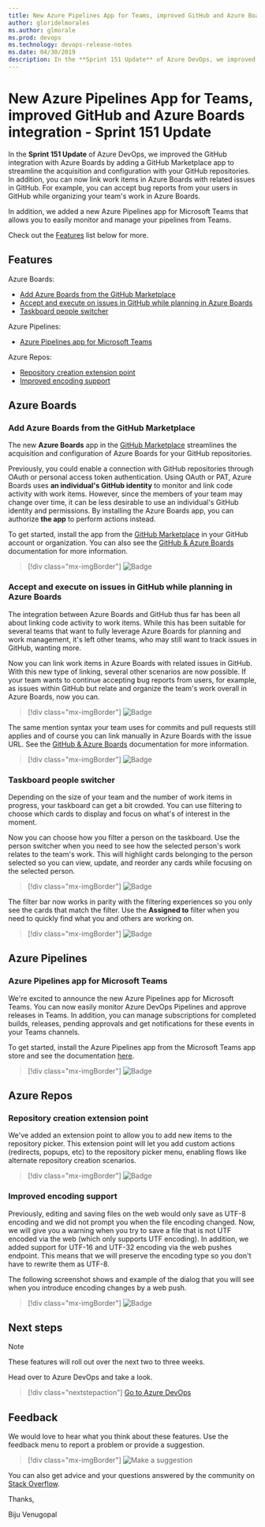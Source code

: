 ```yaml
---
title: New Azure Pipelines App for Teams, improved GitHub and Azure Boards integration - Sprint 151 Update
author: gloridelmorales
ms.author: glmorale
ms.prod: devops
ms.technology: devops-release-notes
ms.date: 04/30/2019
description: In the **Sprint 151 Update** of Azure DevOps, we improved the GitHub integration with Azure Boards by adding a GitHub Marketplace app to streamline the acquisition and configuration with your GitHub repositories.
---
```


# New Azure Pipelines App for Teams, improved GitHub and Azure Boards integration - Sprint 151 Update

In the **Sprint 151 Update** of Azure DevOps, we improved the GitHub integration with Azure Boards by adding a GitHub Marketplace app to streamline the acquisition and configuration with your GitHub repositories. 
In addition, you can now link work items in Azure Boards with related issues in GitHub. For example, you can accept bug reports from your users in GitHub while organizing your team's work in Azure Boards.

In addition, we added a new Azure Pipelines app for Microsoft Teams that allows you to easily monitor and manage your pipelines from Teams.

Check out the [Features](#features) list below for more.

## Features

Azure Boards:

- [Add Azure Boards from the GitHub Marketplace](#add-azure-boards-from-the-github-marketplace)
- [Accept and execute on issues in GitHub while planning in Azure Boards](#accept-and-execute-on-issues-in-github-while-planning-in-azure-boards)
- [Taskboard people switcher](#taskboard-people-switcher)

Azure Pipelines:

- [Azure Pipelines app for Microsoft Teams](#azure-pipelines-app-for-microsoft-teams)

Azure Repos:

- [Repository creation extension point](#repository-creation-extension-point)
- [Improved encoding support](#improved-encoding-support)


## Azure Boards

### Add Azure Boards from the GitHub Marketplace

The new **Azure Boards** app in the [GitHub Marketplace](https://aka.ms/azureboardsgithub/install) streamlines the acquisition and configuration of Azure Boards for your GitHub repositories. 

Previously, you could enable a connection with GitHub repositories through OAuth or personal access token authentication. Using OAuth or PAT, Azure Boards uses **an individual's GitHub identity** to monitor and link code activity with work items. However, since the members of your team may change over time, it can be less desirable to use an individual's GitHub identity and permissions. By installing the Azure Boards app, you can authorize **the app** to perform actions instead. 

To get started, install the app from the [GitHub Marketplace](https://aka.ms/azureboardsgithub/install) in your GitHub account or organization. You can also see the [GitHub & Azure Boards](https://docs.microsoft.com/en-us/azure/devops/boards/github/?view=azure-devops) documentation for more information.

> [!div class="mx-imgBorder"]
![Badge](_img/151_01.png "GitHub marketplace Azure Boards app")

### Accept and execute on issues in GitHub while planning in Azure Boards

The integration between Azure Boards and GitHub thus far has been all about linking code activity to work items. While this has been suitable for several teams that want to fully leverage Azure Boards for planning and work management, it's left other teams, who may still want to track issues in GitHub, wanting more. 

Now you can link work items in Azure Boards with related issues in GitHub. With this new type of linking, several other scenarios are now possible. If your team wants to continue accepting bug reports from users, for example, as issues within GitHub but relate and organize the team's work overall in Azure Boards, now you can.

> [!div class="mx-imgBorder"]
![Badge](_img/151_04.png "Link work items in Azure Boards with related issues in GitHub")

The same mention syntax your team uses for commits and pull requests still applies and of course you can link manually in Azure Boards with the issue URL. See the [GitHub & Azure Boards](/azure/devops/boards/github/) documentation for more information.

> [!div class="mx-imgBorder"]
![Badge](_img/151_05.png "Link manually in Azure Boards with the GitHub issue URL")

### Taskboard people switcher

Depending on the size of your team and the number of work items in progress, your taskboard can get a bit crowded. You can use filtering to choose which cards to display and focus on what's of interest in the moment. 

Now you can choose how you filter a person on the taskboard.  Use the person switcher when you need to see how the selected person's work relates to the team's work. This will highlight cards belonging to the person selected so you can view, update, and reorder any cards while focusing on the selected person.

> [!div class="mx-imgBorder"]
![Badge](_img/151_01.gif "gif to demo person picker in taskboard")

The filter bar now works in parity with the filtering experiences so you only see the cards that match the filter. Use the **Assigned to** filter when you need to quickly find what you and others are working on.

> [!div class="mx-imgBorder"]
![Badge](_img/151_02.gif "gif to demo Assigned to filter in taskboard")

## Azure Pipelines

### Azure Pipelines app for Microsoft Teams

We're excited to announce the new Azure Pipelines app for Microsoft Teams. You can now easily monitor Azure DevOps Pipelines and approve releases in Teams. In addition, you can manage subscriptions for completed builds, releases, pending approvals and get notifications for these events in your Teams channels.

To get started, install the Azure Pipelines app from the Microsoft Teams app store and see the documentation [here](https://docs.microsoft.com/en-us/azure/devops/pipelines/integrations/microsoft-teams?view=azure-devops).

> [!div class="mx-imgBorder"]
![Badge](_img/151_09.png "Azure Pipelines app for Microsoft Teams")

## Azure Repos

### Repository creation extension point

We've added an extension point to allow you to add new items to the repository picker. This extension point will let you add custom actions (redirects, popups, etc) to the repository picker menu, enabling flows like alternate repository creation scenarios.

> [!div class="mx-imgBorder"]
![Badge](_img/151_06.png "Repository creation extension")

### Improved encoding support

Previously, editing and saving files on the web would only save as UTF-8 encoding and we did not prompt you when the file encoding changed. Now, we will give you a warning when you try to save a file that is not UTF encoded via the web (which only supports UTF encoding). In addition, we added support for UTF-16 and UTF-32 encoding via the web pushes endpoint. This means that we will preserve the encoding type so you don't have to rewrite them as UTF-8.

The following screenshot shows and example of the dialog that you will see when you introduce encoding changes by a web push.

> [!div class="mx-imgBorder"]
![Badge](_img/151_07.png "")

## Next steps

> [!NOTE]
> These features will roll out over the next two to three weeks.

Head over to Azure DevOps and take a look.

> [!div class="nextstepaction"]
> [Go to Azure DevOps](http://go.microsoft.com/fwlink/?LinkId=307137&campaign=o~msft~docs~product-vsts~release-notes)

## Feedback

We would love to hear what you think about these features. Use the feedback menu to report a problem or provide a suggestion.

> [!div class="mx-imgBorder"]
![Make a suggestion](_img/150_32.png)

You can also get advice and your questions answered by the community on [Stack Overflow](https://stackoverflow.com/questions/tagged/azure-devops).

Thanks,

Biju Venugopal
